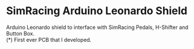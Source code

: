 # SimRacing Arduino Leonardo Shield
Arduino Leonardo shield to interface with SimRacing Pedals, H-Shifter and Button Box.  
(*) First ever PCB that I developed.
